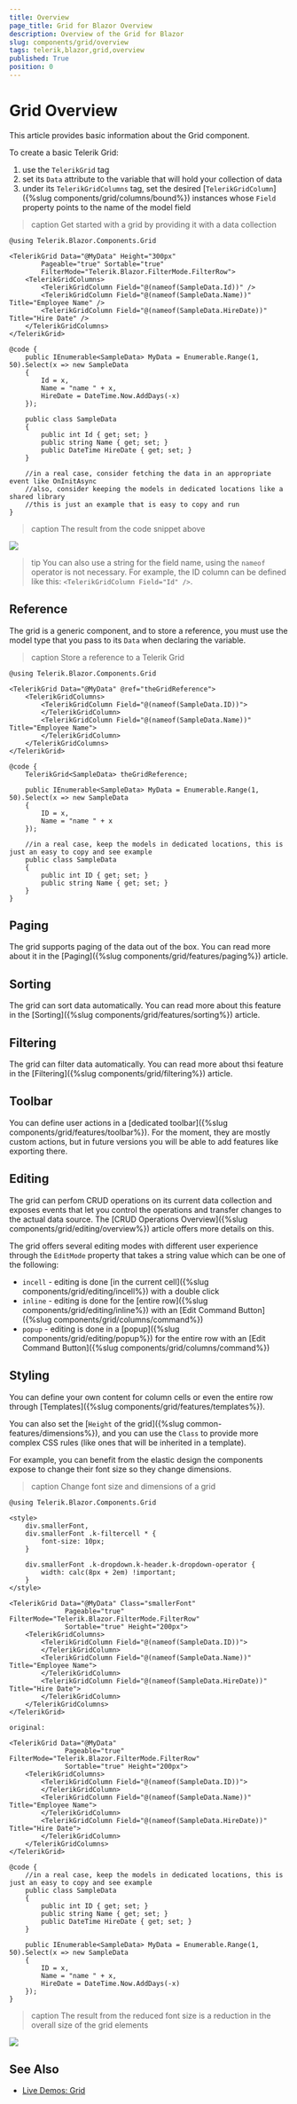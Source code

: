 ```yaml
---
title: Overview
page_title: Grid for Blazor Overview
description: Overview of the Grid for Blazor
slug: components/grid/overview
tags: telerik,blazor,grid,overview
published: True
position: 0
---
```


# Grid Overview

This article provides basic information about the Grid component.

To create a basic Telerik Grid:

1. use the `TelerikGrid` tag
1. set its `Data` attribute to the variable that will hold your collection of data
1. under its `TelerikGridColumns` tag, set the desired [`TelerikGridColumn`]({%slug components/grid/columns/bound%}) instances whose `Field` property points to the name of the model field

>caption Get started with a grid by providing it with a data collection

````CSHTML
@using Telerik.Blazor.Components.Grid

<TelerikGrid Data="@MyData" Height="300px" 
        Pageable="true" Sortable="true"
        FilterMode="Telerik.Blazor.FilterMode.FilterRow">
	<TelerikGridColumns>
		<TelerikGridColumn Field="@(nameof(SampleData.Id))" />
		<TelerikGridColumn Field="@(nameof(SampleData.Name))" Title="Employee Name" />
		<TelerikGridColumn Field="@(nameof(SampleData.HireDate))" Title="Hire Date" />
	</TelerikGridColumns>
</TelerikGrid>

@code {
	public IEnumerable<SampleData> MyData = Enumerable.Range(1, 50).Select(x => new SampleData
	{
		Id = x,
		Name = "name " + x,
		HireDate = DateTime.Now.AddDays(-x)
	});

	public class SampleData
	{
		public int Id { get; set; }
		public string Name { get; set; }
		public DateTime HireDate { get; set; }
	}

	//in a real case, consider fetching the data in an appropriate event like OnInitAsync
	//also, consider keeping the models in dedicated locations like a shared library
	//this is just an example that is easy to copy and run
}
````

>caption The result from the code snippet above

![](images/basic-grid.png)

>tip You can also use a string for the field name, using the `nameof` operator is not necessary. For example, the ID column can be defined like this: `<TelerikGridColumn Field="Id" />`.

## Reference

The grid is a generic component, and to store a reference, you must use the model type that you pass to its `Data` when declaring the variable.

>caption Store a reference to a Telerik Grid

````CSHTML
@using Telerik.Blazor.Components.Grid

<TelerikGrid Data="@MyData" @ref="theGridReference">
	<TelerikGridColumns>
		<TelerikGridColumn Field="@(nameof(SampleData.ID))">
		</TelerikGridColumn>
		<TelerikGridColumn Field="@(nameof(SampleData.Name))" Title="Employee Name">
		</TelerikGridColumn>
	</TelerikGridColumns>
</TelerikGrid>

@code {
	TelerikGrid<SampleData> theGridReference;

	public IEnumerable<SampleData> MyData = Enumerable.Range(1, 50).Select(x => new SampleData
	{
		ID = x,
		Name = "name " + x
	});

	//in a real case, keep the models in dedicated locations, this is just an easy to copy and see example
	public class SampleData
	{
		public int ID { get; set; }
		public string Name { get; set; }
	}
}
````


## Paging

The grid supports paging of the data out of the box. You can read more about it in the [Paging]({%slug components/grid/features/paging%}) article.

## Sorting

The grid can sort data automatically. You can read more about this feature in the [Sorting]({%slug components/grid/features/sorting%}) article.

## Filtering

The grid can filter data automatically. You can read more about thsi feature in the [Filtering]({%slug components/grid/filtering%}) article.

## Toolbar

You can define user actions in a [dedicated toolbar]({%slug components/grid/features/toolbar%}). For the moment, they are mostly custom actions, but in future versions you will be able to add features like exporting there.

## Editing

The grid can perfom CRUD operations on its current data collection and exposes events that let you control the operations and transfer changes to the actual data source. The [CRUD Operations Overview]({%slug components/grid/editing/overview%}) article offers more details on this.

The grid offers several editing modes with different user experience through the `EditMode` property that takes a string value which can be one of the following:

* `incell` - editing is done [in the current cell]({%slug components/grid/editing/incell%}) with a double click
* `inline` - editing is done for the [entire row]({%slug components/grid/editing/inline%}) with an [Edit Command Button]({%slug components/grid/columns/command%})
* `popup` - editing is done in a [popup]({%slug components/grid/editing/popup%}) for the entire row with an [Edit Command Button]({%slug components/grid/columns/command%})

## Styling

You can define your own content for column cells or even the entire row through [Templates]({%slug components/grid/features/templates%}).

You can also set the [`Height` of the grid]({%slug common-features/dimensions%}), and you can use the `Class` to provide more complex CSS rules (like ones that will be inherited in a template).

For example, you can benefit from the elastic design the components expose to change their font size so they change dimensions.

>caption Change font size and dimensions of a grid

````CSHTML
@using Telerik.Blazor.Components.Grid

<style>
    div.smallerFont,
    div.smallerFont .k-filtercell * {
        font-size: 10px;
    }

    div.smallerFont .k-dropdown.k-header.k-dropdown-operator {
        width: calc(8px + 2em) !important;
    }
</style>

<TelerikGrid Data="@MyData" Class="smallerFont"
			  Pageable="true" FilterMode="Telerik.Blazor.FilterMode.FilterRow"
			  Sortable="true" Height="200px">
	<TelerikGridColumns>
		<TelerikGridColumn Field="@(nameof(SampleData.ID))">
		</TelerikGridColumn>
		<TelerikGridColumn Field="@(nameof(SampleData.Name))" Title="Employee Name">
		</TelerikGridColumn>
		<TelerikGridColumn Field="@(nameof(SampleData.HireDate))" Title="Hire Date">
		</TelerikGridColumn>
	</TelerikGridColumns>
</TelerikGrid>

original:

<TelerikGrid Data="@MyData"
			  Pageable="true" FilterMode="Telerik.Blazor.FilterMode.FilterRow"
			  Sortable="true" Height="200px">
	<TelerikGridColumns>
		<TelerikGridColumn Field="@(nameof(SampleData.ID))">
		</TelerikGridColumn>
		<TelerikGridColumn Field="@(nameof(SampleData.Name))" Title="Employee Name">
		</TelerikGridColumn>
		<TelerikGridColumn Field="@(nameof(SampleData.HireDate))" Title="Hire Date">
		</TelerikGridColumn>
	</TelerikGridColumns>
</TelerikGrid>

@code {
	//in a real case, keep the models in dedicated locations, this is just an easy to copy and see example
	public class SampleData
	{
		public int ID { get; set; }
		public string Name { get; set; }
		public DateTime HireDate { get; set; }
	}

	public IEnumerable<SampleData> MyData = Enumerable.Range(1, 50).Select(x => new SampleData
	{
		ID = x,
		Name = "name " + x,
		HireDate = DateTime.Now.AddDays(-x)
	});
}
````

>caption The result from the reduced font size is a reduction in the overall size of the grid elements

![](images/grid-reduced-font-size.png)

## See Also

  * [Live Demos: Grid](https://demos.telerik.com/blazor-ui/grid/index)

